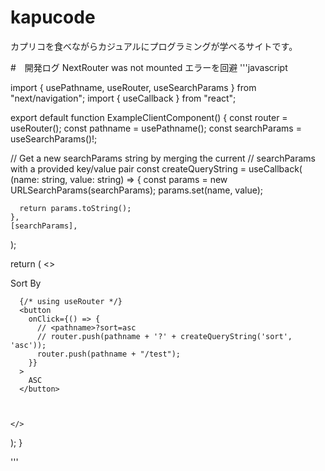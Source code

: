 # kapucode

カプリコを食べながらカジュアルにプログラミングが学べるサイトです。

#　開発ログ
NextRouter was not mounted エラーを回避
'''javascript

import { usePathname, useRouter, useSearchParams } from "next/navigation";
import { useCallback } from "react";

export default function ExampleClientComponent() {
const router = useRouter();
const pathname = usePathname();
const searchParams = useSearchParams()!;

// Get a new searchParams string by merging the current
// searchParams with a provided key/value pair
const createQueryString = useCallback(
(name: string, value: string) => {
const params = new URLSearchParams(searchParams);
params.set(name, value);

      return params.toString();
    },
    [searchParams],

);

return (
<>
<p>Sort By</p>

      {/* using useRouter */}
      <button
        onClick={() => {
          // <pathname>?sort=asc
          // router.push(pathname + '?' + createQueryString('sort', 'asc'));
          router.push(pathname + "/test");
        }}
      >
        ASC
      </button>



    </>

);
}

'''

